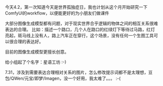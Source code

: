 今天4.2，第一次知道今天是世界孤独症日，我也计划从这个月开始研究一下ComfyUI的workflow，以便能更好的为小朋友们做课件

大部分图像生成模型都有问题，对于现实世界合乎逻辑的物体之间的相互关系很难表达的合理。
比如：描述一个路口，几个人在路口的红绿灯下等待过马路，红灯亮起，斑马线上没有人，路上汽车正在穿行，这个场景，没有任何一个生图工具可以很合理的表达好。

目前的图像生成模型更擅长创意。

给小组起了个名字：星语工坊 :-)

7.31，涉及到需要表达合理相对关系的图片，怎么修改提示词都不是太理想，豆包/QWen/元宝/即梦/Imagen，没一个好用，我太难了。。。 :-(
